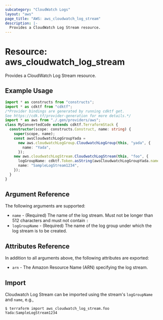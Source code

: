 ```yaml
---
subcategory: "CloudWatch Logs"
layout: "aws"
page_title: "AWS: aws_cloudwatch_log_stream"
description: |-
  Provides a CloudWatch Log Stream resource.
---
```


# Resource: aws_cloudwatch_log_stream

Provides a CloudWatch Log Stream resource.

## Example Usage

```typescript
import * as constructs from "constructs";
import * as cdktf from "cdktf";
/*Provider bindings are generated by running cdktf get.
See https://cdk.tf/provider-generation for more details.*/
import * as aws from "./.gen/providers/aws";
class MyConvertedCode extends cdktf.TerraformStack {
  constructor(scope: constructs.Construct, name: string) {
    super(scope, name);
    const awsCloudwatchLogGroupYada =
      new aws.cloudwatchLogGroup.CloudwatchLogGroup(this, "yada", {
        name: "Yada",
      });
    new aws.cloudwatchLogStream.CloudwatchLogStream(this, "foo", {
      logGroupName: cdktf.Token.asString(awsCloudwatchLogGroupYada.name),
      name: "SampleLogStream1234",
    });
  }
}

```

## Argument Reference

The following arguments are supported:

* `name` - (Required) The name of the log stream. Must not be longer than 512 characters and must not contain `:`
* `logGroupName` - (Required) The name of the log group under which the log stream is to be created.

## Attributes Reference

In addition to all arguments above, the following attributes are exported:

* `arn` - The Amazon Resource Name (ARN) specifying the log stream.

## Import

Cloudwatch Log Stream can be imported using the stream's `logGroupName` and `name`, e.g.,

```
$ terraform import aws_cloudwatch_log_stream.foo Yada:SampleLogStream1234
```

<!-- cache-key: cdktf-0.17.0-pre.15 input-cb2742e8b90cc94b53e79c3fbebd95cd3cc5cb4a1ad115e608c1b654ab27f01a -->